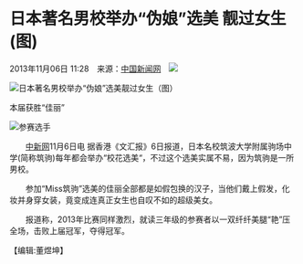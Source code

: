 # 日本著名男校举办“伪娘”选美 靓过女生(图)

2013年11月06日 11:28　来源：[中国新闻网](http://www.chinanews.com/)　![](http://i3.chinanews.com/2011/news/images/1.png)

![日本著名男校举办“伪娘”选美靓过女生（图）](http://www.chinanews.com/fileftp/2020/03/2020-03-11/U194P4T8D5469738F107DT20131106115402.jpg)

本届获胜“佳丽”

![参赛选手](http://www.chinanews.com/fileftp/2020/03/2020-03-11/U194P4T8D5469738F116DT20131106112820.jpg)

　　[中新网](http://www.chinanews.com/)11月6日电 据香港《文汇报》6日报道，日本名校筑波大学附属驹场中学(简称筑驹)每年都会举办“校花选美“，不过这个选美实属不易，因为筑驹是一所男校。

　　参加“Miss筑驹”选美的佳丽全部都是如假包换的汉子，当他们戴上假发，化妆并身穿女装，竟变成连真正女生也自叹不如的超级美女。

　　报道称，2013年比赛同样激烈，就读三年级的参赛者以一双纤纤美腿“艳”压全场，击败上届冠军，夺得冠军。

【编辑:董煜坤】
<!-- tcd_original_link https://www.chinanews.com.cn/gj/2013/11-06/5469738.shtml -->
